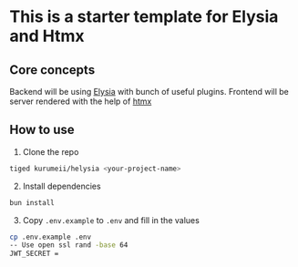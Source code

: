 # This is a starter template for Elysia and Htmx

## Core concepts

Backend will be using [Elysia](https://elysiajs.com/) with bunch of useful plugins. Frontend will be server rendered with the help of [htmx](http://htmx.org)

## How to use

1. Clone the repo

```bash
tiged kurumeii/helysia <your-project-name>
```

2. Install dependencies

```bash
bun install
```

3. Copy `.env.example` to `.env` and fill in the values

```bash
cp .env.example .env
-- Use open ssl rand -base 64
JWT_SECRET = 
```
